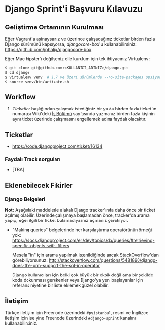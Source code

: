 # Django Sprint'i Başvuru Kılavuzu

## Geliştirme Ortamının Kurulması

Eğer Vagrant'a aşinaysanız ve üzerinde çalışacağınız ticketlar birden fazla Django sürümünü kapsıyorsa,
*djangocore-box*'u kullanabilirsiniz: https://github.com/jphalip/djangocore-box

Eğer Mac hipster'ı değilseniz elle kurulum için tek ihtiyacınız Virtualenv:

```sh
$ git clone git@github.com:<KULLANICI_ADINIZ>/django.git
$ cd django
$ virtualenv venv  # 1.7 ve üzeri sürümlerde --no-site-packages opsiyonunu kullanmanıza gerek yok
$ source venv/bin/activate.sh
```

## Workflow

1. *Ticketlar* başlığından çalışmak istediğiniz bir ya da birden fazla ticket'ın numarası Wiki'deki
   [İş Bölümü](https://github.com/pyistanbul/sprints/wiki/%C4%B0%C5%9F-B%C3%B6l%C3%BCm%C3%BC)
   sayfasında yazmanız birden fazla kişinin aynı ticket üzerinde çalışmasını engellemek adına faydalı
   olacaktır.

## Ticketlar

* https://code.djangoproject.com/ticket/16134

### Faydalı Track sorguları

* [TBA]

## Eklenebilecek Fikirler

### Django Belgeleri

**Not:** Aşağıdaki maddelerle alakalı Django tracker'ında daha önce bir ticket açılmış olabilir.
Üzerinde çalışmaya başlamadan önce, tracker'da arama yapıp, eğer ilgili bir ticket bulamadıysanız
açmanız gerekiyor.

* "Making queries" belgelerinde her karşılaştırma operatörünün örneği yok:
  https://docs.djangoproject.com/en/dev/topics/db/queries/#retrieving-specific-objects-with-filters

  Mesela "in" için arama yapılmak istenildiğinde ancak StackOverflow'dan görebiliyorsunuz:
  http://stackoverflow.com/questions/5481890/django-does-the-orm-support-the-sql-in-operator

  Django kullanıcıları için belki çok büyük bir eksik değil ama bir şekilde koda dokunması
  gerekenler veya Django'ya yeni başlayanlar için referans niyetine bir liste eklemek güzel olabilir.

## İletişim

Türkçe iletişim için Freenode üzerindeki `#pyistanbul`, resmi ve İngilizce iletişim için ise yine
Freenode üzerindeki `#django-sprint` kanalını kullanabilirsiniz.
